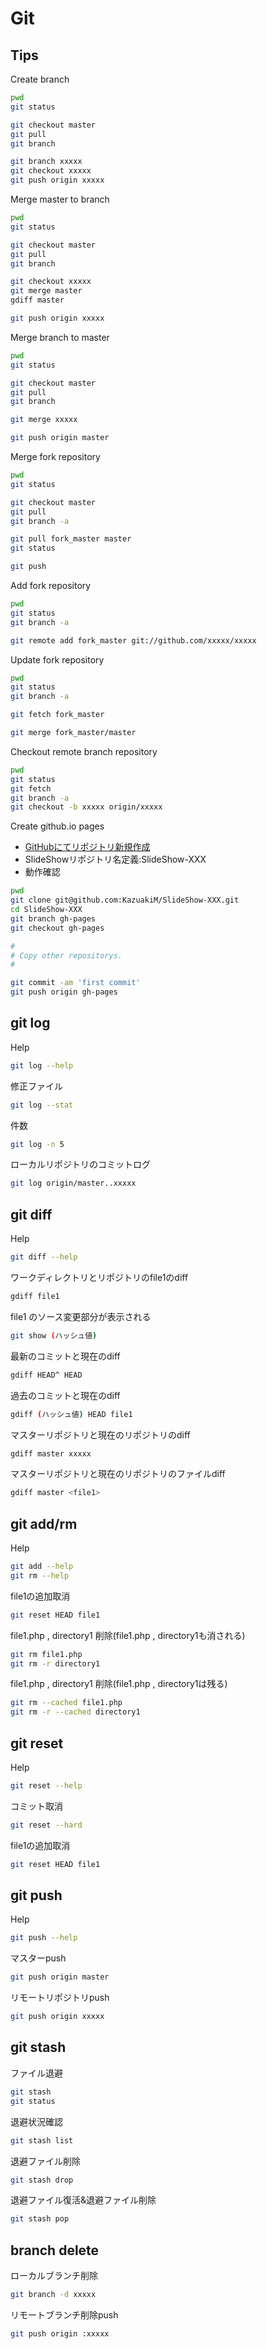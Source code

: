 Git
===

## Tips

Create branch
```bash
pwd
git status

git checkout master
git pull
git branch

git branch xxxxx
git checkout xxxxx
git push origin xxxxx
```

Merge master to branch
```bash
pwd
git status

git checkout master
git pull
git branch

git checkout xxxxx
git merge master
gdiff master

git push origin xxxxx
```

Merge branch to master
```bash
pwd
git status

git checkout master
git pull
git branch

git merge xxxxx

git push origin master
```

Merge fork repository
```bash
pwd
git status

git checkout master
git pull
git branch -a

git pull fork_master master
git status

git push
```

Add fork repository
```bash
pwd
git status
git branch -a

git remote add fork_master git://github.com/xxxxx/xxxxx
```

Update fork repository
```bash
pwd
git status
git branch -a

git fetch fork_master

git merge fork_master/master

```

Checkout remote branch repository
```bash
pwd
git status
git fetch
git branch -a
git checkout -b xxxxx origin/xxxxx
```

Create github.io pages
* [GitHubにてリポジトリ新規作成](https://github.com/KazuakiM)
 * SlideShowリポジトリ名定義:SlideShow-XXX
* 動作確認
 ```bash
 pwd
 git clone git@github.com:KazuakiM/SlideShow-XXX.git
 cd SlideShow-XXX
 git branch gh-pages
 git checkout gh-pages

 #
 # Copy other repositorys.
 #

 git commit -am 'first commit'
 git push origin gh-pages
 ```

## git log

Help
```bash
git log --help
```

修正ファイル
```bash
git log --stat
```

件数
```bash
git log -n 5
```

ローカルリポジトリのコミットログ
```bash
git log origin/master..xxxxx
```

## git diff

Help
```bash
git diff --help
```

ワークディレクトリとリポジトリのfile1のdiff
```bash
gdiff file1
```

file1 のソース変更部分が表示される
```bash
git show (ハッシュ値)
```

最新のコミットと現在のdiff
```bash
gdiff HEAD^ HEAD
```

過去のコミットと現在のdiff
```bash
gdiff (ハッシュ値) HEAD file1
```

マスターリポジトリと現在のリポジトリのdiff
```bash
gdiff master xxxxx
```

マスターリポジトリと現在のリポジトリのファイルdiff
```bash
gdiff master <file1>
```

## git add/rm

Help
```bash
git add --help
git rm --help
```

file1の追加取消
```bash
git reset HEAD file1
```

file1.php , directory1 削除(file1.php , directory1も消される)
```bash
git rm file1.php
git rm -r directory1
```

file1.php , directory1 削除(file1.php , directory1は残る)
```bash
git rm --cached file1.php
git rm -r --cached directory1
```

## git reset

Help
```bash
git reset --help
```

コミット取消
```bash
git reset --hard
```

file1の追加取消
```bash
git reset HEAD file1
```

## git push

Help
```bash
git push --help
```

マスターpush
```bash
git push origin master
```

リモートリポジトリpush
```bash
git push origin xxxxx
```

## git stash

ファイル退避
```bash
git stash
git status
```

退避状況確認
```bash
git stash list
```

退避ファイル削除
```bash
git stash drop
```

退避ファイル復活&退避ファイル削除
```bash
git stash pop
```

## branch delete

ローカルブランチ削除
```bash
git branch -d xxxxx
```

リモートブランチ削除push
```bash
git push origin :xxxxx
```
